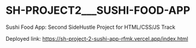 # SH-PROJECT2___SUSHI-FOOD-APP
 Sushi Food App: Second SideHustle Project for HTML/CSS/JS Track
 
Deployed link: https://sh-project-2-sushi-app-rfmk.vercel.app/index.html
